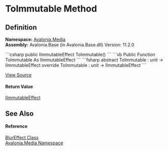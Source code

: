 # ToImmutable Method




## Definition
**Namespace:** <a href="N_Avalonia_Media">Avalonia.Media</a>  
**Assembly:** Avalonia.Base (in Avalonia.Base.dll) Version: 11.2.0

<Tabs groupId="api-code-preview">
<TabItem value="csharp" label="C#">
```csharp
public IImmutableEffect ToImmutable()
```
</TabItem>
<TabItem value="vb" label="VB">
```vb
Public Function ToImmutable As IImmutableEffect
```
</TabItem>
<TabItem value="fsharp" label="F#">
```fsharp
abstract ToImmutable : unit -> IImmutableEffect 
override ToImmutable : unit -> IImmutableEffect 
```
</TabItem>
</Tabs>



<a href="https://github.com/AvaloniaUI/Avalonia/tree/master/src/Avalonia.Base/Media/Effects/BlurEffect.cs#L21" title="View the source code">View Source</a>



#### Return Value
<a href="T_Avalonia_Media_IImmutableEffect">IImmutableEffect</a>

## See Also


#### Reference
<a href="T_Avalonia_Media_BlurEffect">BlurEffect Class</a>  
<a href="N_Avalonia_Media">Avalonia.Media Namespace</a>  
